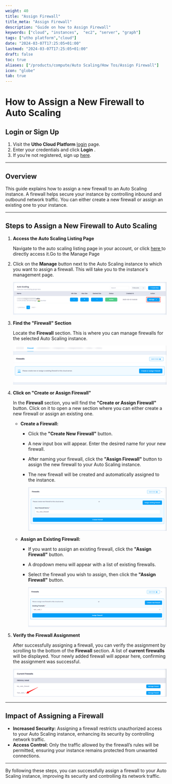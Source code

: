 ```yaml
---
weight: 40
title: "Assign Firewall"
title_meta: "Assign Firewall"
description: "Guide on how to Assign Firewall"
keywords: ["cloud", "instances",  "ec2", "server", "graph"]
tags: ["utho platform","cloud"]
date: "2024-03-07T17:25:05+01:00"
lastmod: "2024-03-07T17:25:05+01:00"
draft: false
toc: true
aliases: ["/products/compute/Auto Scaling/How Tos/Assign Firewall"]
icon: "globe"
tab: true
---
```



# **How to Assign a New Firewall to Auto Scaling**

## **Login or Sign Up**

1. Visit the **Utho Cloud Platform** [login](https://console.utho.com/login) page.
2. Enter your credentials and click  **Login** .
3. If you’re not registered, sign up [here](https://console.utho.com/signup).

---

## **Overview**

This guide explains how to assign a new firewall to an Auto Scaling instance. A firewall helps secure your instance by controlling inbound and outbound network traffic. You can either create a new firewall or assign an existing one to your instance.

---

## **Steps to Assign a New Firewall to Auto Scaling**

1. **Access the Auto Scaling Listing Page**

   Navigate to the auto scaling listing page in your account, or click [here ](https://console.utho.com/auto-scaling "Auto Scaling Listing Page")to directly access it.Go to the Manage Page
2. Click on the **Manage** button next to the Auto Scaling instance to which you want to assign a firewall. This will take you to the instance's management page.

   ![1743746013720](image/index/1743746013720.png)
3. **Find the "Firewall" Section**

   Locate the **Firewall** section. This is where you can manage firewalls for the selected Auto Scaling instance.

   ![1743746067415](image/index/1743746067415.png)
4. **Click on "Create or Assign Firewall"**

   In the **Firewall** section, you will find the **"Create or Assign Firewall"** button. Click on it to open a new section where you can either create a new firewall or assign an existing one.

   * **Create a Firewall:**
     * Click the **"Create New Firewall"** button.
     * A new input box will appear. Enter the desired name for your new firewall.
     * After naming your firewall, click the **"Assign Firewall"** button to assign the new firewall to your Auto Scaling instance.
     * The new firewall will be created and automatically assigned to the instance.

       ![1743746336535](image/index/1743746336535.png)
   * **Assign an Existing Firewall:**
     * If you want to assign an existing firewall, click the **"Assign Firewall"** button.
     * A dropdown menu will appear with a list of existing firewalls.
     * Select the firewall you wish to assign, then click the **"Assign Firewall"** button.

       ![1743746365508](image/index/1743746365508.png)
5. **Verify the Firewall Assignment**

   After successfully assigning a firewall, you can verify the assignment by scrolling to the bottom of the **Firewall** section. A list of **current firewalls** will be displayed. Your newly added firewall will appear here, confirming the assignment was successful.

   ![1743746420341](image/index/1743746420341.png)

---

## **Impact of Assigning a Firewall**

* **Increased Security:** Assigning a firewall restricts unauthorized access to your Auto Scaling instance, enhancing its security by controlling network traffic.
* **Access Control:** Only the traffic allowed by the firewall’s rules will be permitted, ensuring your instance remains protected from unwanted connections.

---

By following these steps, you can successfully assign a firewall to your Auto Scaling instance, improving its security and controlling its network traffic.
